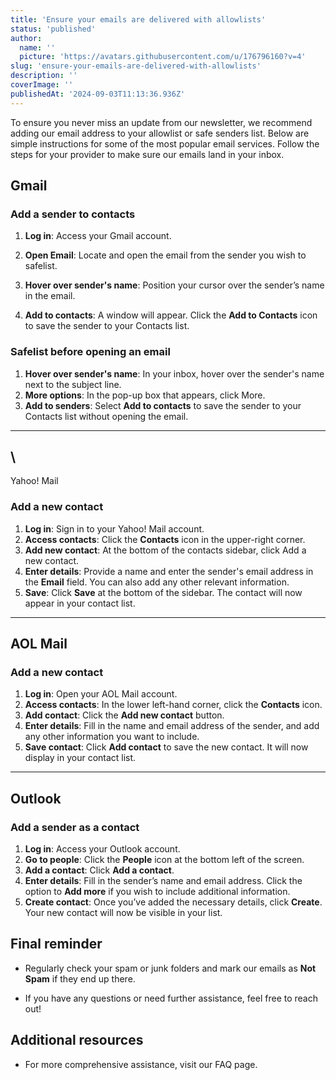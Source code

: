 ```yaml
---
title: 'Ensure your emails are delivered with allowlists'
status: 'published'
author:
  name: ''
  picture: 'https://avatars.githubusercontent.com/u/176796160?v=4'
slug: 'ensure-your-emails-are-delivered-with-allowlists'
description: ''
coverImage: ''
publishedAt: '2024-09-03T11:13:36.936Z'
---
```


To ensure you never miss an update from our newsletter, we recommend adding our email address to your allowlist or safe senders list. Below are simple instructions for some of the most popular email services. Follow the steps for your provider to make sure our emails land in your inbox.

## Gmail

### Add a sender to contacts

1. **Log in**: Access your Gmail account.

2. **Open Email**: Locate and open the email from the sender you wish to safelist.

3. **Hover over sender's name**: Position your cursor over the sender’s name in the email.

4. **Add to contacts**: A window will appear. Click the **Add to Contacts** icon to save the sender to your Contacts list.

### Safelist before opening an email

1. **Hover over sender's name**: In your inbox, hover over the sender's name next to the subject line.
2. **More options**: In the pop-up box that appears, click More.
3. **Add to senders**: Select **Add to contacts** to save the sender to your Contacts list without opening the email.

---

## \
Yahoo! Mail

### Add a new contact

1. **Log in**: Sign in to your Yahoo! Mail account.
2. **Access contacts**: Click the **Contacts** icon in the upper-right corner.
3. **Add new contact**: At the bottom of the contacts sidebar, click Add a new contact.
4. **Enter details**: Provide a name and enter the sender's email address in the **Email** field. You can also add any other relevant information.
5. **Save**: Click **Save** at the bottom of the sidebar. The contact will now appear in your contact list.

---

## AOL Mail

### Add a new contact

1. **Log in**: Open your AOL Mail account.
2. **Access contacts**: In the lower left-hand corner, click the **Contacts** icon.
3. **Add contact**: Click the **Add new contact** button.
4. **Enter details**: Fill in the name and email address of the sender, and add any other information you want to include.
5. **Save contact**: Click **Add contact** to save the new contact. It will now display in your contact list.

---

## Outlook

### Add a sender as a contact

1. **Log in**: Access your Outlook account.
2. **Go to people**: Click the **People** icon at the bottom left of the screen.
3. **Add a contact**: Click **Add a contact**.
4. **Enter details**: Fill in the sender’s name and email address. Click the option to **Add more** if you wish to include additional information.
5. **Create contact**: Once you’ve added the necessary details, click **Create**. Your new contact will now be visible in your list.

## Final reminder

- Regularly check your spam or junk folders and mark our emails as **Not Spam** if they end up there.

- If you have any questions or need further assistance, feel free to reach out!

## Additional resources

- For more comprehensive assistance, visit our FAQ page.